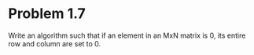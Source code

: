 # Problem 1.7

Write an algorithm such that if an element in an MxN matrix is 0,
its entire row and column are set to 0.
